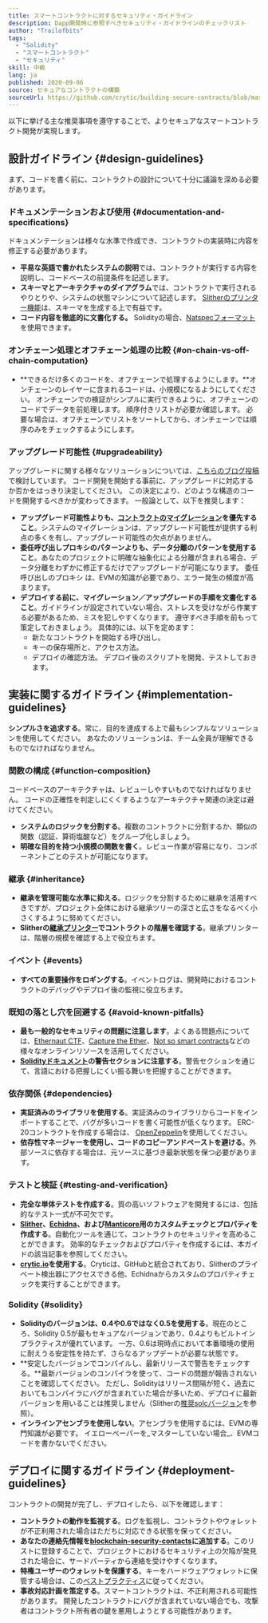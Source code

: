 ```yaml
---
title: スマートコントラクトに対するセキュリティ・ガイドライン
description: Dapp開発時に参照すべきセキュリティ・ガイドラインのチェックリスト
author: "Trailofbits"
tags:
  - "Solidity"
  - "スマートコントラクト"
  - "セキュリティ"
skill: 中級
lang: ja
published: 2020-09-06
source: セキュアなコントラクトの構築
sourceUrl: https://github.com/crytic/building-secure-contracts/blob/master/development-guidelines/guidelines.md
---
```


以下に挙げる主な推奨事項を遵守することで、よりセキュアなスマートコントラクト開発が実現します。

## 設計ガイドライン {#design-guidelines}

まず、コードを書く前に、コントラクトの設計について十分に議論を深める必要があります。

### ドキュメンテーションおよび使用 {#documentation-and-specifications}

ドキュメンテーションは様々な水準で作成でき、コントラクトの実装時に内容を修正する必要があります。

- **平易な英語で書かれたシステムの説明**では、コントラクトが実行する内容を説明し、コードベースの前提条件を記述します。
- **スキーマとアーキテクチャのダイアグラム**では、コントラクトで実行されるやりとりや、システムの状態マシンについて記述します。 [Slitherのプリンター機能](https://github.com/crytic/slither/wiki/Printer-documentation)は、スキーマを生成する上で有益です。
- **コード内容を徹底的に文書化する。** Solidityの場合、[Natspecフォーマット](https://solidity.readthedocs.io/en/develop/natspec-format.html)を使用できます。

### オンチェーン処理とオフチェーン処理の比較 {#on-chain-vs-off-chain-computation}

- **できるだけ多くのコードを、オフチェーンで処理するようにします。**オンチェーンのレイヤーに含まれるコードは、小規模になるようにしてください。 オンチェーンでの検証がシンプルに実行できるように、オフチェーンのコードでデータを前処理します。 順序付きリストが必要か確認します。 必要な場合は、オフチェーンでリストをソートしてから、オンチェーンでは順序のみをチェックするようにします。

### アップグレード可能性 {#upgradeability}

アップグレードに関する様々なソリューションについては、[こちらのブログ投稿](https://blog.trailofbits.com/2018/09/05/contract-upgrade-anti-patterns/)で検討しています。 コード開発を開始する事前に、アップグレードに対応するか否かをはっきり決定してください。 この決定により、どのような構造のコードを開発するべきかが変わってきます。 一般論として、以下を推奨します：

- **アップグレード可能性よりも、[コントラクトのマイグレーション](https://blog.trailofbits.com/2018/10/29/how-contract-migration-works/)を優先すること**。システムのマイグレーションは、アップグレード可能性が提供する利点の多くを有し、アップグレード可能性の欠点がありません。
- **委任呼び出しプロキシのパターンよりも、データ分離のパターンを使用すること**。あなたのプロジェクトに明確な抽象化による分離が含まれる場合、データ分離をわずかに修正するだけでアップグレードが可能になります。 委任呼び出しのプロキシ は、EVMの知識が必要であり、エラー発生の頻度が高まります。
- **デプロイする前に、マイグレーション／アップグレードの手順を文書化すること**。ガイドラインが設定されていない場合、ストレスを受けながら作業する必要があるため、ミスを犯しやすくなります。 遵守すべき手順を前もって策定しておきましょう。 具体的には、以下を定めます：
  - 新たなコントラクトを開始する呼び出し。
  - キーの保存場所と、アクセス方法。
  - デプロイの確認方法。 デプロイ後のスクリプトを開発、テストしておきます。

## 実装に関するガイドライン {#implementation-guidelines}

**シンプルさを追求する**。常に、目的を達成する上で最もシンプルなソリューションを使用してください。 あなたのソリューションは、チーム全員が理解できるものでなければなりません。

### 関数の構成 {#function-composition}

コードベースのアーキテクチャは、レビューしやすいものでなければなりません。 コードの正確性を判定しにくくするようなアーキテクチャ関連の決定は避けてください。

- **システムのロジックを分割する**。複数のコントラクトに分割するか、類似の関数（認証、算術塩酸など）をグループ化しましょう。
- **明確な目的を持つ小規模の関数を書く**。レビュー作業が容易になり、コンポーネントごとのテストが可能になります。

### 継承 {#inheritance}

- **継承を管理可能な水準に抑える**。ロジックを分割するために継承を活用すべきですが、プロジェクト全体における継承ツリーの深さと広さをなるべく小さくするように努めてください。
- **Slitherの[継承プリンター](https://github.com/crytic/slither/wiki/Printer-documentation#inheritance-graph)でコントラクトの階層を確認する**。継承プリンターは、階層の規模を確認する上で役立ちます。

### イベント {#events}

- **すべての重要操作をロギングする**。イベントログは、開発時におけるコントラクトのデバッグやデプロイ後の監視に役立ちます。

### 既知の落とし穴を回避する {#avoid-known-pitfalls}

- **最も一般的なセキュリティの問題に注意します**。よくある問題点については、[Ethernaut CTF](https://ethernaut.openzeppelin.com/)、[Capture the Ether](https://capturetheether.com/)、[Not so smart contracts](https://github.com/crytic/not-so-smart-contracts/)などの様々なオンラインリソースを活用してください。
- **[Solidityドキュメント](https://solidity.readthedocs.io/en/latest/)の警告セクションに注意する**。警告セクションを通じて、言語における把握しにくい振る舞いを把握することができます。

### 依存関係 {#dependencies}

- **実証済みのライブラリを使用する**。実証済みのライブラリからコードをインポートすることで、バグが多いコードを書く可能性が低くなります。 ERC-20コントラクトを作成する場合は、 [OpenZeppelin](https://github.com/OpenZeppelin/openzeppelin-contracts/tree/master/contracts/token/ERC20)を使用してください。
- **依存性マネージャーを使用し、コードのコピーアンドペーストを避ける**。外部ソースに依存する場合は、元ソースに基づき最新状態を保つ必要があります。

### テストと検証 {#testing-and-verification}

- **完全な単体テストを作成する**。質の高いソフトウェアを開発するには、包括的なテスト一式が不可欠です。
- **[Slither](https://github.com/crytic/slither)、[Echidna](https://github.com/crytic/echidna)、および[Manticore](https://github.com/trailofbits/manticore)用のカスタムチェックとプロパティを作成する**。自動化ツールを通じて、コントラクトのセキュリティを高めることができます。 効率的なチェックおよびプロパティを作成するには、本ガイドの該当記事を参照してください。
- **[crytic.io](https://crytic.io/)を使用する**。Cryticは、GitHubと統合されており、Slitherのプライベート検出器にアクセスできる他、Echidnaからカスタムのプロパティチェックを実行することができます。

### Solidity {#solidity}

- **Solidityのバージョンは、0.4や0.6ではなく0.5を使用する**。現在のところ、Solidity 0.5が最もセキュアなバージョンであり、0.4よりもビルトインプラクティスが優れています。 一方、0.6は現時点において本番環境の使用に耐えうる安定性を持たず、さらなるアップデートが必要な状態です。
- **安定したバージョンでコンパイルし、最新リリースで警告をチェックする。**最新バージョンのコンパイラを使って、コードの問題が報告されないことを確認してください。 ただし、Solidityはリリース間隔が短く、過去においてもコンパイラにバグが含まれていた場合が多いため、デプロイに最新バージョンを用いることは推奨しません（Slitherの[推奨solcバージョン](https://github.com/crytic/slither/wiki/Detector-Documentation#recommendation-33)を参照）。
- **インラインアセンブラを使用しない**。アセンブラを使用するには、EVMの専門知識が必要です。 イエローペーパーを_マスターしていない場合_、EVMコードを書かないでください。

## デプロイに関するガイドライン {#deployment-guidelines}

コントラクトの開発が完了し、デプロイしたら、以下を確認します：

- **コントラクトの動作を監視する**。ログを監視し、コントラクトやウォレットが不正利用された場合はただちに対応できる状態を保ってください。
- **あなたの連絡先情報を[blockchain-security-contacts](https://github.com/crytic/blockchain-security-contacts)に追加する**。このリストに登録することで、プロジェクトにおけるセキュリティ上の欠陥が発見された場合に、サードパーティから連絡を受けやすくなります。
- **特権ユーザーのウォレットを保護する**。キーをハードウェアウォレットに保管する場合は、この[ベストプラクティス](https://blog.trailofbits.com/2018/11/27/10-rules-for-the-secure-use-of-cryptocurrency-hardware-wallets/)に従ってください。
- **事故対応計画を策定する**。スマートコントラクトは、不正利用される可能性があります。 開発したコントラクトにバグが含まれていない場合でも、攻撃者はコントラクト所有者の鍵を悪用しようとする可能性があります。
